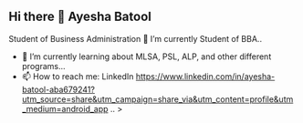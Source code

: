 ## Hi there 👋 Ayesha Batool
Student of Business Administration
🔭 I’m currently Student of BBA..
- 🌱 I’m currently learning about MLSA, PSL, ALP, and other different programs...
- 📫 How to reach me: LinkedIn https://www.linkedin.com/in/ayesha-batool-aba679241?utm_source=share&utm_campaign=share_via&utm_content=profile&utm_medium=android_app
.. >
